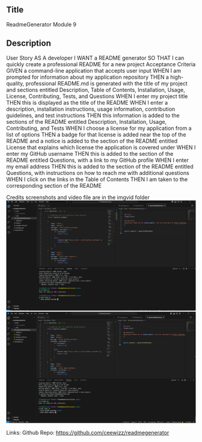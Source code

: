 
## Title 
ReadmeGenerator Module 9
  


## Description
User Story AS A developer I WANT a README generator SO THAT I can quickly create a professional README for a new project Acceptance Criteria GIVEN a command-line application that accepts user input WHEN I am prompted for information about my application repository THEN a high-quality, professional README.md is generated with the title of my project and sections entitled Description, Table of Contents, Installation, Usage, License, Contributing, Tests, and Questions WHEN I enter my project title THEN this is displayed as the title of the README WHEN I enter a description, installation instructions, usage information, contribution guidelines, and test instructions THEN this information is added to the sections of the README entitled Description, Installation, Usage, Contributing, and Tests WHEN I choose a license for my application from a list of options THEN a badge for that license is added near the top of the README and a notice is added to the section of the README entitled License that explains which license the application is covered under WHEN I enter my GitHub username THEN this is added to the section of the README entitled Questions, with a link to my GitHub profile WHEN I enter my email address THEN this is added to the section of the README entitled Questions, with instructions on how to reach me with additional questions WHEN I click on the links in the Table of Contents THEN I am taken to the corresponding section of the README

Credits
screenshots and video file are in the imgvid folder
![Alt text](imgvid/readmegenerator1.png)
![Alt text](imgvid/readmegenerator2.png)


Links:
Github Repo: https://github.com/ceewizz/readmegenerator



